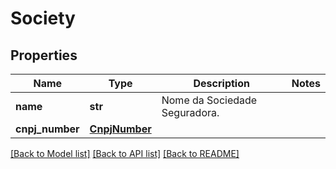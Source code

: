 # Society

## Properties
Name | Type | Description | Notes
------------ | ------------- | ------------- | -------------
**name** | **str** | Nome da Sociedade Seguradora. | 
**cnpj_number** | [**CnpjNumber**](CnpjNumber.md) |  | 

[[Back to Model list]](../README.md#documentation-for-models) [[Back to API list]](../README.md#documentation-for-api-endpoints) [[Back to README]](../README.md)

